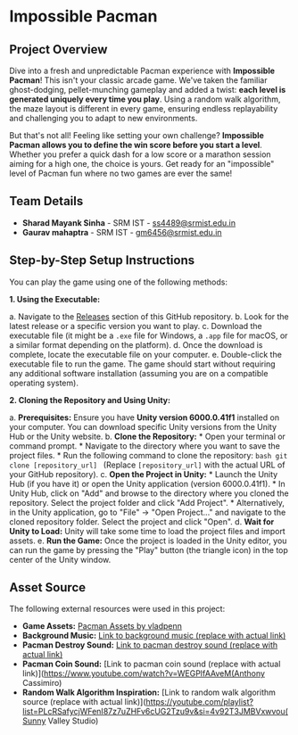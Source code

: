 # Impossible Pacman

## Project Overview

Dive into a fresh and unpredictable Pacman experience with **Impossible Pacman**! This isn't your classic arcade game. We've taken the familiar ghost-dodging, pellet-munching gameplay and added a twist: **each level is generated uniquely every time you play**. Using a random walk algorithm, the maze layout is different in every game, ensuring endless replayability and challenging you to adapt to new environments.

But that's not all! Feeling like setting your own challenge? **Impossible Pacman allows you to define the win score before you start a level**. Whether you prefer a quick dash for a low score or a marathon session aiming for a high one, the choice is yours. Get ready for an "impossible" level of Pacman fun where no two games are ever the same!

## Team Details

* **Sharad Mayank Sinha** - SRM IST - <ss4489@srmist.edu.in>
* **Gaurav mahaptra** - SRM IST - <gm6456@srmist.edu.in>

## Step-by-Step Setup Instructions

You can play the game using one of the following methods:

**1. Using the Executable:**

   a. Navigate to the [Releases](link_to_your_releases_page) section of this GitHub repository.
   b. Look for the latest release or a specific version you want to play.
   c. Download the executable file (it might be a `.exe` file for Windows, a `.app` file for macOS, or a similar format depending on the platform).
   d. Once the download is complete, locate the executable file on your computer.
   e. Double-click the executable file to run the game. The game should start without requiring any additional software installation (assuming you are on a compatible operating system).

**2. Cloning the Repository and Using Unity:**

   a. **Prerequisites:** Ensure you have **Unity version 6000.0.41f1** installed on your computer. You can download specific Unity versions from the Unity Hub or the Unity website.
   b. **Clone the Repository:**
      * Open your terminal or command prompt.
      * Navigate to the directory where you want to save the project files.
      * Run the following command to clone the repository:
        ```bash
        git clone [repository_url]
        ```
        (Replace `[repository_url]` with the actual URL of your GitHub repository).
   c. **Open the Project in Unity:**
      * Launch the Unity Hub (if you have it) or open the Unity application (version 6000.0.41f1).
      * In Unity Hub, click on "Add" and browse to the directory where you cloned the repository. Select the project folder and click "Add Project".
      * Alternatively, in the Unity application, go to "File" -> "Open Project..." and navigate to the cloned repository folder. Select the project and click "Open".
   d. **Wait for Unity to Load:** Unity will take some time to load the project files and import assets.
   e. **Run the Game:** Once the project is loaded in the Unity editor, you can run the game by pressing the "Play" button (the triangle icon) in the top center of the Unity window.

## Asset Source 

The following external resources were used in this project:

* **Game Assets:** [Pacman Assets by vladpenn](https://vladpenn.itch.io/pacman)
* **Background Music:** [Link to background music (replace with actual link)](https://youtu.be/qtZ0hl-unM4?si=J5jLqVdzDnG6ObxV(arsenic1987))
* **Pacman Destroy Sound:** [Link to pacman destroy sound (replace with actual link)](https://www.youtube.com/watch?v=LIDkAobqmgY(Ayieeeks))
* **Pacman Coin Sound:** [Link to pacman coin sound (replace with actual link)](https://www.youtube.com/watch?v=WEGPlfAAveM(Anthony Cassimiro)
* **Random Walk Algorithm Inspiration:** [Link to random walk algorithm source (replace with actual link)](https://youtube.com/playlist?list=PLcRSafycjWFenI87z7uZHFv6cUG2Tzu9v&si=4v92T3JMBVxwvou(Sunny Valley Studio)

